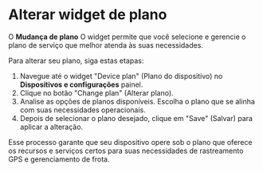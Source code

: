 # Alterar widget de plano

O **Mudança de plano** O widget permite que você selecione e gerencie o plano de serviço que melhor atenda às suas necessidades.

Para alterar seu plano, siga estas etapas:

1. Navegue até o widget "Device plan" (Plano do dispositivo) no **Dispositivos e configurações** painel.
2. Clique no botão "Change plan" (Alterar plano).
3. Analise as opções de planos disponíveis. Escolha o plano que se alinha com suas necessidades operacionais.
4. Depois de selecionar o plano desejado, clique em "Save" (Salvar) para aplicar a alteração.

Esse processo garante que seu dispositivo opere sob o plano que oferece os recursos e serviços certos para suas necessidades de rastreamento GPS e gerenciamento de frota.